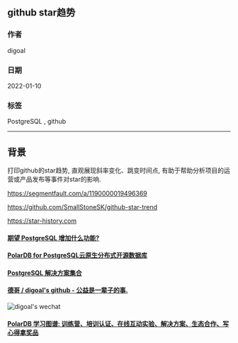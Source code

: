 ## github star趋势      
                                      
### 作者                               
digoal                                      
                                      
### 日期                                      
2022-01-10                                 
                                      
### 标签                                      
PostgreSQL , github                                        
                                      
----                                      
                                      
## 背景        
打印github的star趋势, 直观展现斜率变化、跳变时间点, 有助于帮助分析项目的运营或产品发布等事件对star的影响.    
  
https://segmentfault.com/a/1190000019496369  
  
https://github.com/SmallStoneSK/github-star-trend  
  
https://star-history.com  
  
    
  
#### [期望 PostgreSQL 增加什么功能?](https://github.com/digoal/blog/issues/76 "269ac3d1c492e938c0191101c7238216")
  
  
#### [PolarDB for PostgreSQL云原生分布式开源数据库](https://github.com/ApsaraDB/PolarDB-for-PostgreSQL "57258f76c37864c6e6d23383d05714ea")
  
  
#### [PostgreSQL 解决方案集合](https://yq.aliyun.com/topic/118 "40cff096e9ed7122c512b35d8561d9c8")
  
  
#### [德哥 / digoal's github - 公益是一辈子的事.](https://github.com/digoal/blog/blob/master/README.md "22709685feb7cab07d30f30387f0a9ae")
  
  
![digoal's wechat](../pic/digoal_weixin.jpg "f7ad92eeba24523fd47a6e1a0e691b59")
  
  
#### [PolarDB 学习图谱: 训练营、培训认证、在线互动实验、解决方案、生态合作、写心得拿奖品](https://www.aliyun.com/database/openpolardb/activity "8642f60e04ed0c814bf9cb9677976bd4")
  
